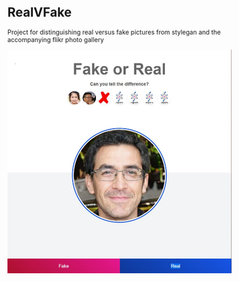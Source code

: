 # RealVFake
Project for distinguishing real versus fake pictures from stylegan and the accompanying flikr photo gallery

![realfake](realfake.jpg)
